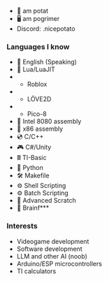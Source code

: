 - 🥔 am potat
- 🖥 am pogrimer
- Discord: .nicepotato
### Languages I know
- 🎤 English (Speaking)
- 💠 Lua/LuaJIT
- - Roblox
- - LÖVE2D
- - Pico-8
- 💾 Intel 8080 assembly
- 💾 x86 assembly
- 💿 C/C++
- 🎮 C#/Unity
- 🖩 TI-Basic
- 🐍 Python
- 🛠 Makefile
- ⚙️ Shell Scripting
- ⚙️ Batch Scripting
- 📒 Advanced Scratch
- 🤬 Brainf***
### Interests
- Videogame development
- Software development
- LLM and other AI (noob)
- Arduino/ESP microcontrollers
- TI calculators
